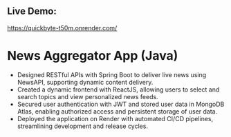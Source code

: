 ## Live Demo: 
https://quickbyte-t50m.onrender.com/

# News Aggregator App (Java)
- Designed RESTful APIs with Spring Boot to deliver live news using NewsAPI, supporting dynamic content delivery.
- Created a dynamic frontend with ReactJS, allowing users to select and search topics and view personalized news feeds.
- Secured user authentication with JWT and stored user data in MongoDB Atlas, enabling authorized access and persistent storage of user data.
- Deployed the application on Render with automated CI/CD pipelines, streamlining development and release cycles.
